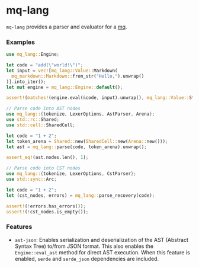 # mq-lang

`mq-lang` provides a parser and evaluator for a [mq](https://github.com/harehare/mq).

### Examples

```rs
use mq_lang::Engine;

let code = "add(\"world!\")";
let input = vec![mq_lang::Value::Markdown(
  mq_markdown::Markdown::from_str("Hello,").unwrap()
)].into_iter();
let mut engine = mq_lang::Engine::default();

assert!(matches!(engine.eval(&code, input).unwrap(), mq_lang::Value::String("Hello,world!".to_string())));

// Parse code into AST nodes
use mq_lang::{tokenize, LexerOptions, AstParser, Arena};
use std::rc::Shared;
use std::cell::SharedCell;

let code = "1 + 2";
let token_arena = Shared::new(SharedCell::new(Arena::new()));
let ast = mq_lang::parse(code, token_arena).unwrap();

assert_eq!(ast.nodes.len(), 1);

// Parse code into CST nodes
use mq_lang::{tokenize, LexerOptions, CstParser};
use std::sync::Arc;

let code = "1 + 2";
let (cst_nodes, errors) = mq_lang::parse_recovery(code);

assert!(!errors.has_errors());
assert!(!cst_nodes.is_empty());
```

### Features

- `ast-json`: Enables serialization and deserialization of the AST (Abstract Syntax Tree)
  to/from JSON format. This also enables the `Engine::eval_ast` method for direct
  AST execution. When this feature is enabled, `serde` and `serde_json` dependencies
  are included.

